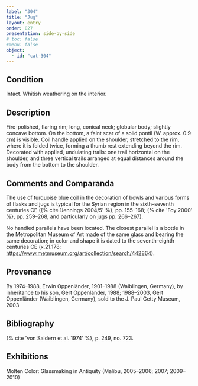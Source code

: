 ```yaml
---
label: "304"
title: "Jug"
layout: entry
order: 827
presentation: side-by-side
# toc: false
#menu: false 
object:
  - id: "cat-304"
---
```


## Condition

Intact. Whitish weathering on the interior.

## Description

Fire-polished, flaring rim; long, conical neck; globular body; slightly concave bottom. On the bottom, a faint scar of a solid pontil (W. approx. 0.9 cm) is visible. Coil handle applied on the shoulder, stretched to the rim, where it is folded twice, forming a thumb rest extending beyond the rim. Decorated with applied, undulating trails: one trail horizontal on the shoulder, and three vertical trails arranged at equal distances around the body from the bottom to the shoulder.

## Comments and Comparanda

The use of turquoise blue coil in the decoration of bowls and various forms of flasks and jugs is typical for the Syrian region in the sixth–seventh centuries CE ({% cite 'Jennings 2004/5' %}, pp. 155–168; {% cite 'Foy 2000' %}, pp. 259–268, and particularly on jugs pp. 266–267).

No handled parallels have been located. The closest parallel is a bottle in the Metropolitan Museum of Art made of the same glass and bearing the same decoration; in color and shape it is dated to the seventh–eighth centuries CE (x.21.178: <https://www.metmuseum.org/art/collection/search/442864>).

## Provenance

By 1974–1988, Erwin Oppenländer, 1901–1988 (Waiblingen, Germany), by inheritance to his son, Gert Oppenländer, 1988; 1988–2003, Gert Oppenländer (Waiblingen, Germany), sold to the J. Paul Getty Museum, 2003

## Bibliography

{% cite 'von Saldern et al. 1974' %}, p. 249, no. 723.

## Exhibitions

Molten Color: Glassmaking in Antiquity (Malibu, 2005–2006; 2007; 2009–2010)